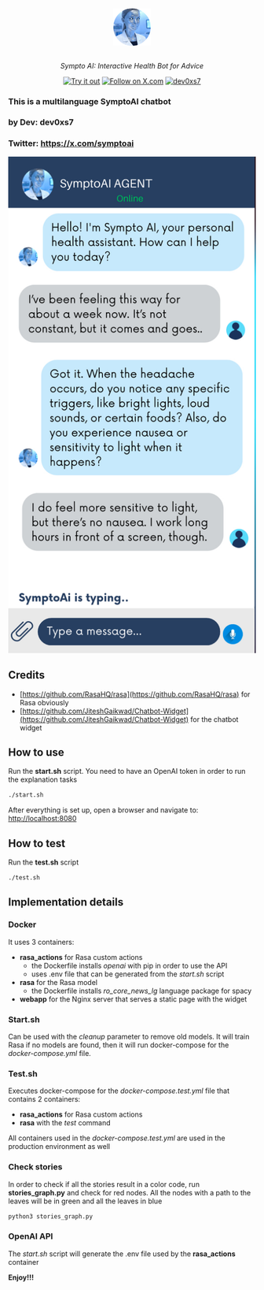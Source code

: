 <div align="center">
  <a href="https://symptoai.xyz">
    <img src="https://github.com/dev0xs7/SymptoAI/blob/main/logo.png" style="margin: 15px; max-width: 150px" width="15%" alt="Logo">
  </a>
</div>
<p align="center">
  <em>Sympto AI: Interactive Health Bot for Advice</em>
</p>

<p align="center">
  <a href="https://www.symptoai.xyz/"><img src="https://img.shields.io/badge/App-symptoai.xyz-blue?style=for-the-badge" alt="Try it out"></a>
  <a href="https://x.com/symptoAI"><img src="https://img.shields.io/badge/X.com-Follow-1DA1F2?style=for-the-badge&logo=x&logoColor=white" alt="Follow on X.com"></a>
    <a href="https://github.com/dev0xs7"><img src="https://img.shields.io/badge/dev-dev0xs7-1DA1F2?style=for-the-badge&logo=x&logoColor=white" alt="dev0xs7"></a>
</p>

### This is a multilanguage SymptoAI chatbot

### by Dev: dev0xs7
### Twitter: https://x.com/symptoai

![Screenshot](IMG_6114.jpeg)

## Credits
- [https://github.com/RasaHQ/rasa](https://github.com/RasaHQ/rasa) for Rasa obviously
- [https://github.com/JiteshGaikwad/Chatbot-Widget](https://github.com/JiteshGaikwad/Chatbot-Widget) for the chatbot widget

## How to use
Run the **start.sh** script. You need to have an OpenAI token in order to run the explanation tasks
```bash
./start.sh
```
After everything is set up, open a browser and navigate to: [http://localhost:8080](http://localhost:8080)

## How to test
Run the **test.sh** script
```bash
./test.sh
```

## Implementation details
### Docker
It uses 3 containers:
- **rasa_actions** for Rasa custom actions
    - the Dockerfile installs _openai_ with pip in order to use the API
    - uses .env file that can be generated from the _start.sh_ script
- **rasa** for the Rasa model
    - the Dockerfile installs _ro_core_news_lg_ language package for spacy
- **webapp** for the Nginx server that serves a static page with the widget

### Start.sh
Can be used with the _cleanup_ parameter to remove old models. It will train Rasa if no models are found, then it will run docker-compose for the _docker-compose.yml_ file.

### Test.sh
Executes docker-compose for the _docker-compose.test.yml_ file that contains 2 containers:
- **rasa_actions** for Rasa custom actions
- **rasa** with the _test_ command

All containers used in the _docker-compose.test.yml_ are used in the production environment as well

### Check stories
In order to check if all the stories result in a color code, run **stories_graph.py** and check for red nodes. All the nodes with a path to the leaves will be in green and all the leaves in blue

```bash
python3 stories_graph.py
```

### OpenAI API
The _start.sh_ script will generate the .env file used by the **rasa_actions** container

**Enjoy!!!**

